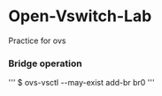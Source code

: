 # Open-Vswitch-Lab
Practice for ovs

### Bridge operation

'''
$ ovs-vsctl --may-exist add-br br0
'''
